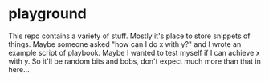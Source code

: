 # playground

This repo contains a variety of stuff. Mostly it's place to store snippets of things. Maybe someone asked "how can I do x with y?" and I wrote an example script of playbook. Maybe I wanted to test myself if I can achieve x with y. So it'll be random bits and bobs, don't expect much more than that in here...
